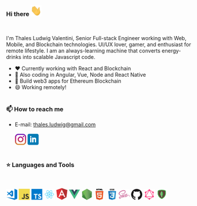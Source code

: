 ### Hi there <img src="./assets/wave.gif" width="30px" height="30px">
<br>

I'm Thales Ludwig Valentini, Senior Full-stack Engineer working with Web, Mobile, and Blockchain technologies. UI/UX lover, gamer, and enthusiast for remote lifestyle. I am an always-learning machine that converts energy-drinks into scalable Javascript code.

- ❤️  Currently working with React and Blockchain
- 🌱  Also coding in Angular, Vue, Node and React Native
- 🔗  Build web3 apps for Ethereum Blockchain
- 😄  Working remotely! 
<br><br>

### 📫  How to reach me
- E-mail: thales.ludwig@gmail.com
<br><br>
[<img src="./assets/instagram.jpg" width="30px">](https://www.instagram.com/thalesludwig/)
[<img src="./assets/linkedin.png" width="30px">](https://www.linkedin.com/in/thalesludwig/)
<br><br>

### ⭐  Languages and Tools
<br>
<p float="left">
  <img src="./assets/vscode.png" width="30px">
  <img src="./assets/javascript.png" width="30px">
  <img src="./assets/typescript.png" width="30px">
  <img src="./assets/react.png" width="30px">
  <img src="./assets/angular.svg" width="30px">
  <img src="./assets/vue.png" width="30px">
  <img src="./assets/nodejs.png" width="30px">
  <img src="./assets/html.png" width="30px">
  <img src="./assets/css.png" width="30px">
  <img src="./assets/sass.png" width="30px">
  <img src="./assets/github.png" width="30px">
  <img src="./assets/graphql.png" width="30px">
  <img src="./assets/mongodb.png" width="30px">
</p>
